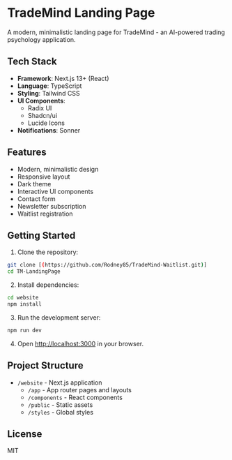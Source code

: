 # TradeMind Landing Page

A modern, minimalistic landing page for TradeMind - an AI-powered trading psychology application.

## Tech Stack

- **Framework**: Next.js 13+ (React)
- **Language**: TypeScript
- **Styling**: Tailwind CSS
- **UI Components**: 
  - Radix UI
  - Shadcn/ui
  - Lucide Icons
- **Notifications**: Sonner

## Features

- Modern, minimalistic design
- Responsive layout
- Dark theme
- Interactive UI components
- Contact form
- Newsletter subscription
- Waitlist registration

## Getting Started

1. Clone the repository:
```bash
git clone [(https://github.com/Rodney85/TradeMind-Waitlist.git)]
cd TM-LandingPage
```

2. Install dependencies:
```bash
cd website
npm install
```

3. Run the development server:
```bash
npm run dev
```

4. Open [http://localhost:3000](http://localhost:3000) in your browser.

## Project Structure

- `/website` - Next.js application
  - `/app` - App router pages and layouts
  - `/components` - React components
  - `/public` - Static assets
  - `/styles` - Global styles

## License

MIT
